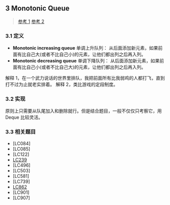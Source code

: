 ## 3 Monotonic Queue

> [参考 1](https://medium.com/algorithms-and-leetcode/monotonic-queue-explained-with-leetcode-problems-7db7c530c1d6) 
> [参考 2](https://leetcode.com/problems/shortest-subarray-with-sum-at-least-k/discuss/204290/Monotonic-Queue-Summary)

### 3.1 定义

- **Monotonic increasing queue**
  单调上升队列： 从后面添加新元素，如果前面有比自己大(或者不比自己小)的元素，让他们都出列之后再入列。
- **Monotonic decreasing queue**
  单调下降队列： 从后面添加新元素，如果前面有比自己小(或者不比自己大)的元素，让他们都出列之后再入列。

解释 1，在一个武力说话的世界里排队，我把前面所有比我弱鸡的人都打飞，直到打不过为止就老实排着。
解释 2，类比游戏的定段制度。

### 3.2 实现

原则上只需要从队尾加入和删除就行。但是结合题目，一般不仅仅只考察它，用 Deque 比较灵活。

### 3.3 相关题目

- [LC084]
- [LC085]
- [LC122]
- [LC239](leetCode-239-Sliding-Window-Maximum.md)
- [LC496]
- [LC503]
- [LC581]
- [LC739]
- [LC862](leetCode-862-Shortest-Subarray-with-Sum-at-Least-K.md)
- [LC901]
- [LC907]
